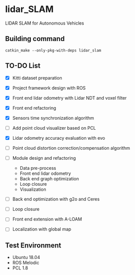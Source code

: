 # lidar_SLAM
LIDAR SLAM for Autonomous Vehicles

## Building command

```
catkin_make --only-pkg-with-deps lidar_slam
```

## TO-DO List

- [x] Kitti dataset preparation
- [x] Project framework design with ROS
- [x] Front end lidar odometry with Lidar NDT and voxel filter
- [x] Front end refactoring
- [x] Sensors time synchronization algorithm
- [ ] Add point cloud visualizer based on PCL
- [x] Lidar odometry accuracy evaluation with evo
- [ ] Point cloud distortion correction/compensation algorithm
- [ ] Module design and refactoring
  * Data pre-process
  * Front end lidar odometry
  * Back end graph optimization
  * Loop closure
  * Visualization
- [ ] Back end optimization with g2o and Ceres
- [ ] Loop closure
- [ ] Front end extension with A-LOAM
- [ ] Localization with global map



## Test Environment

* Ubuntu 18.04
* ROS Melodic
* PCL 1.8



